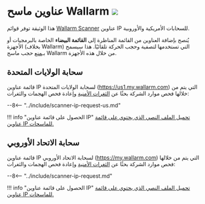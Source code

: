 [file-ips-list-us]: ../downloads/scanner-ip-addresses-us.txt
[file-ips-list-eu]: ../downloads/scanner-ip-addresses-eu.txt

# عناوين ماسح Wallarm <a href="../../about-wallarm/subscription-plans/#subscription-plans"><img src="../../images/api-security-tag.svg" style="border: none;"></a>

هذا الوثيقة توفر قوائم [Wallarm Scanner](../user-guides/scanner.md) عناوين IP للسحابات الأمريكية والأوروبية.

يُنصح بإضافة العناوين من القائمة المناظرة إلى **القائمة البيضاء** الخاصة بالبرمجيات أو الأجهزة (بخلاف Wallarm) التي تستخدمها لتصفية وحجب الحركة تلقائيًا. هذا سيسمح بـ[منع](../user-guides/scanner.md#preventing-scanner-from-being-blocking) حجب ماسح Wallarm من خلال هذه الأجهزة.

## سحابة الولايات المتحدة

قائمة عناوين IP لسحابة الولايات المتحدة (https://us1.my.wallarm.com) التي يتم من خلالها فحص موارد الشركة بحثًا عن [الثغرات الأمنية](../glossary-en.md#vulnerability) وإعادة فحص الهجمات والثغرات:

--8<-- "../include/scanner-ip-request-us.md"

!!! info "الحصول على قائمة عناوين IP"
    [تحميل الملف النصي الذي يحتوي على قائمة عناوين IP للماسحات.][file-ips-list-us]

## سحابة الاتحاد الأوروبي

قائمة عناوين IP لسحابة الاتحاد الأوروبي (https://my.wallarm.com) التي يتم من خلالها فحص موارد الشركة بحثًا عن [الثغرات الأمنية](../glossary-en.md#vulnerability) وإعادة فحص الهجمات والثغرات:

--8<-- "../include/scanner-ip-request.md"

!!! info "الحصول على قائمة عناوين IP"
    [تحميل الملف النصي الذي يحتوي على قائمة عناوين IP للماسحات.][file-ips-list-eu]